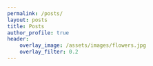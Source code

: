 ```yaml
---
permalink: /posts/
layout: posts
title: Posts
author_profile: true
header:
    overlay_image: /assets/images/flowers.jpg
    overlay_filter: 0.2
---
```

